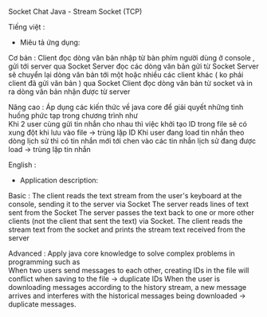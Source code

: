 Socket Chat Java - Stream Socket (TCP)

Tiếng việt : 

*  Miêu tả ứng dụng:

Cơ bản : 
Client đọc dòng văn bản nhập từ bàn phím người dùng ở console , gửi tới server qua Socket
Server đọc các dòng văn bản gửi từ Socket
Server sẽ chuyển lại dòng văn bản tới một hoặc nhiều các client khác ( ko phải client đã gửi văn bản ) qua Socket
Client đọc dòng văn bản từ socket và in ra dòng văn bản nhận được từ server

Nâng cao :
Áp dụng các kiến thức về java core để giải quyết những tình huống phức tạp trong chương trình như  
Khi 2 user cùng gửi tin nhắn cho nhau thì việc khởi tạo ID trong file sẽ có xung đột khi lưu vào file -> trùng lặp ID 
Khi user đang load tin nhắn theo dòng lịch sử thì có tin nhắn mới tới chen vào các tin nhắn lịch sử đang được load -> trùng lặp tin nhắn

English : 

* Application description:

Basic : 
The client reads the text stream from the user's keyboard at the console, sending it to the server via Socket
The server reads lines of text sent from the Socket
The server passes the text back to one or more other clients (not the client that sent the text) via Socket.
The client reads the stream text from the socket and prints the stream text received from the server

Advanced :
Apply java core knowledge to solve complex problems in programming such as  
When two users send messages to each other, creating IDs in the file will conflict when saving to the file -> duplicate IDs 
When the user is downloading messages according to the history stream, a new message arrives and interferes with the historical messages being downloaded -> duplicate messages.
